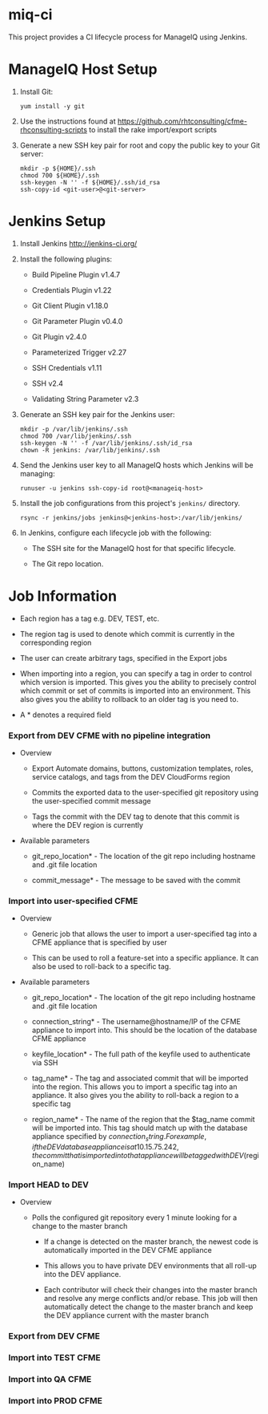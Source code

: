 # miq-ci

This project provides a CI lifecycle process for ManageIQ using Jenkins.

# ManageIQ Host Setup

 1. Install Git:


    ```
    yum install -y git
    ```

 2. Use the instructions found at  <https://github.com/rhtconsulting/cfme-rhconsulting-scripts> to install the rake import/export scripts

 3. Generate a new SSH key pair for root and copy the public key to
    your Git server:


    ```
    mkdir -p ${HOME}/.ssh
    chmod 700 ${HOME}/.ssh
    ssh-keygen -N '' -f ${HOME}/.ssh/id_rsa
    ssh-copy-id <git-user>@<git-server>
    ```

# Jenkins Setup

 1. Install Jenkins <http://jenkins-ci.org/>

 2. Install the following plugins:

    - Build Pipeline Plugin v1.4.7

    - Credentials Plugin v1.22

    - Git Client Plugin v1.18.0

    - Git Parameter Plugin v0.4.0

    - Git Plugin v2.4.0

    - Parameterized Trigger v2.27

    - SSH Credentials v1.11

    - SSH v2.4

    - Validating String Parameter v2.3

 2. Generate an SSH key pair for the Jenkins user:

    ```
    mkdir -p /var/lib/jenkins/.ssh
    chmod 700 /var/lib/jenkins/.ssh
    ssh-keygen -N '' -f /var/lib/jenkins/.ssh/id_rsa
    chown -R jenkins: /var/lib/jenkins/.ssh
    ```

 3. Send the Jenkins user key to all ManageIQ hosts which Jenkins will be
    managing:

    ```
    runuser -u jenkins ssh-copy-id root@<manageiq-host>
    ```

 4. Install the job configurations from this project's `jenkins/` directory.


    ```
    rsync -r jenkins/jobs jenkins@<jenkins-host>:/var/lib/jenkins/
    ```

 5. In Jenkins, configure each lifecycle job with the following:

    - The SSH site for the ManageIQ host for that specific lifecycle.

    - The Git repo location.

# Job Information

  * Each region has a tag e.g. DEV, TEST, etc.

  * The region tag is used to denote which commit is currently in the corresponding region

  * The user can create arbitrary tags, specified in the Export jobs

  * When importing into a region, you can specify a tag in order to control which version is imported. This gives you the ability to precisely control which commit or set of commits is imported into an environment. This also gives you the ability to rollback to an older tag is you need to. 

  * A \* denotes a required field

### Export from DEV CFME with no pipeline integration

  * Overview

    - Export Automate domains, buttons,  customization templates, roles, service catalogs, and tags from the DEV CloudForms region

    - Commits the exported data to the user-specified git repository using the user-specified commit message

    - Tags the commit with the DEV tag to denote that this commit is where the DEV region is currently

  * Available parameters

    - git_repo_location\* - The location of the git repo including hostname and .git file location

    - commit_message\* - The message to be saved with the commit 

### Import into user-specified CFME

  * Overview

    - Generic job that allows the user to import a user-specified tag into a CFME appliance that is specified by user 

    - This can be used to roll a feature-set into a specific appliance. It can also be used to roll-back to a specific tag. 

  * Available parameters

    - git_repo_location\* - The location of the git repo including hostname and .git file location

    - connection_string\* - The username@hostname/IP of the CFME appliance to import into. This should be the location of the database CFME appliance  

    - keyfile_location\* - The full path of the keyfile used to authenticate via SSH

    - tag_name\* - The tag and associated commit that will be imported into the region. This allows you to import a specific tag into an appliance. It also gives you the ability to roll-back a region to a specific tag

    - region_name\* - The name of the region that the $tag_name commit will be imported into. This tag should match up with the database appliance specified by $connection_string. For example, if the DEV database appliance is at 10.15.75.242, the commit that is imported into that appliance will be tagged with DEV ($region_name) 

### Import HEAD to DEV 

  * Overview

    - Polls the configured git repository every 1 minute looking for a change to the master branch

      - If a change is detected on the master branch, the newest code is automatically imported in the DEV CFME appliance

      - This allows you to have private DEV environments that all roll-up into the DEV appliance. 

      - Each contributor will check their changes into the master branch and resolve any merge conflicts and/or rebase. This job will then automatically detect the change to the master branch and keep the DEV appliance current with the master branch

### Export from DEV CFME

### Import into TEST CFME

### Import into QA CFME

### Import into PROD CFME
